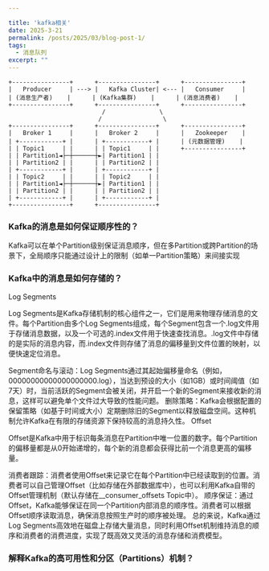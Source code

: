 ```yaml
---

title: 'kafka相关'
date: 2025-3-21
permalink: /posts/2025/03/blog-post-1/
tags:
  - 消息队列
excerpt: "" 
---
```


```
+----------------+      +----------------+      +----------------+
|   Producer     | ---> |   Kafka Cluster| <--- |   Consumer     |
| (消息生产者)    |      | (Kafka集群)    |      | (消息消费者)    |
+----------------+      +----------------+      +----------------+
                          /               \
                         /                 \
+----------------+      +----------------+      +----------------+
|   Broker 1     |      |   Broker 2     |      |   Zookeeper    |
| +------------+ |      | +------------+ |      | (元数据管理)    |
| | Topic1     | |      | | Topic1     | |      +----------------+
| | Partition1◄├─┼──────┼►| Partition1 | |
| | Partition2 | |      | | Partition2 | |
| +------------+ |      | +------------+ |
| | Topic2     | |      | | Topic2     | |
| | Partition1◄├─┼──────┼►| Partition1 | |
| | Partition2 | |      | | Partition2 | |
| +------------+ |      | +------------+ |
+----------------+      +----------------+
```



### **Kafka的消息是如何保证顺序性的？**

Kafka可以在单个Partition级别保证消息顺序，但在多Partition或跨Partition的场景下，全局顺序只能通过设计上的限制（如单一Partition策略）来间接实现

### **Kafka中的消息是如何存储的？**

Log Segments

Log Segments是Kafka存储机制的核心组件之一，它们是用来物理存储消息的文件。每个Partition由多个Log Segments组成，每个Segment包含一个.log文件用于存储消息数据，以及一个可选的.index文件用于快速查找消息。.log文件中存储的是实际的消息内容，而.index文件则存储了消息的偏移量到文件位置的映射，以便快速定位消息。

Segment命名与滚动：Log Segments通过其起始偏移量命名（例如，00000000000000000000.log），当达到预设的大小（如1GB）或时间阈值（如7天）时，当前活跃的Segment会被关闭，并开启一个新的Segment来接收新的消息，这样可以避免单个文件过大导致的性能问题。
删除策略：Kafka会根据配置的保留策略（如基于时间或大小）定期删除旧的Segment以释放磁盘空间。这种机制允许Kafka在有限的存储资源下保持较高的消息持久性。
Offset

Offset是Kafka中用于标识每条消息在Partition中唯一位置的数字。每个Partition的偏移量都是从0开始递增的，每个新的消息都会获得比前一个消息更高的偏移量。

消费者跟踪：消费者使用Offset来记录它在每个Partition中已经读取到的位置。消费者可以自己管理Offset（比如存储在外部数据库中），也可以利用Kafka自带的Offset管理机制（默认存储在__consumer_offsets Topic中）。
顺序保证：通过Offset，Kafka能够保证在同一个Partition内部消息的顺序性。消费者可以根据Offset顺序读取消息，确保消息按照生产时的顺序被处理。
总的来说，Kafka通过Log Segments高效地在磁盘上存储大量消息，同时利用Offset机制维持消息的顺序和消费者的消费进度，实现了既高效又灵活的消息存储和消费模型。

### **解释Kafka的高可用性和分区（Partitions）机制？**
